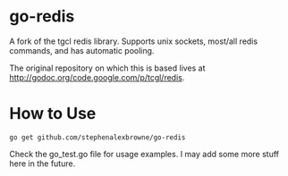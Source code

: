 go-redis
========

A fork of the tgcl redis library. Supports unix sockets, most/all redis commands, and has automatic pooling.

The original repository on which this is based lives at http://godoc.org/code.google.com/p/tcgl/redis.

How to Use
==========

    go get github.com/stephenalexbrowne/go-redis
    
Check the go_test.go file for usage examples. I may add some more stuff here in the future.
